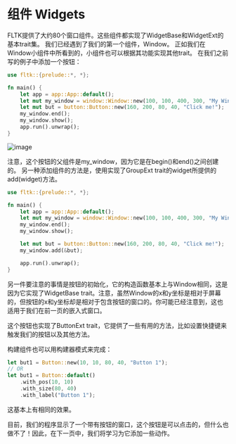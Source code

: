 # 组件 Widgets

FLTK提供了大约80个窗口组件。这些组件都实现了WidgetBase和WidgetExt的基本trait集。 我们已经遇到了我们的第一个组件，Window。
正如我们在Window小组件中所看到的，小组件也可以根据其功能实现其他trait。
在我们之前写的例子中添加一个按钮：

```rust
use fltk::{prelude::*, *};

fn main() {
    let app = app::App::default();
    let mut my_window = window::Window::new(100, 100, 400, 300, "My Window");
    let mut but = button::Button::new(160, 200, 80, 40, "Click me!");
    my_window.end();
    my_window.show();
    app.run().unwrap();
}
```
![image](https://user-images.githubusercontent.com/37966791/100937814-adfb4900-3504-11eb-8a6b-f42a4fb4e470.png)

注意，这个按钮的父组件是my_window，因为它是在begin()和end()之间创建的。
另一种添加组件的方法是，使用实现了GroupExt trait的widget所提供的add(widget)方法。

```rust
use fltk::{prelude::*, *};

fn main() {
    let app = app::App::default();
    let mut my_window = window::Window::new(100, 100, 400, 300, "My Window");
    my_window.end();
    my_window.show();

    let mut but = button::Button::new(160, 200, 80, 40, "Click me!");
    my_window.add(&but);

    app.run().unwrap();
}
```

另一件要注意的事情是按钮的初始化，它的构造函数基本上与Window相同，这是因为它实现了WidgetBase trait。注意，虽然Window的x和y坐标是相对于屏幕的，但按钮的x和y坐标却是相对于包含按钮的窗口的。你可能已经注意到，这也适用于我们在前一页的嵌入式窗口。

这个按钮也实现了ButtonExt trait，它提供了一些有用的方法，比如设置快捷键来触发我们的按钮以及其他方法。

构建组件也可以用构建器模式来完成：

```rust
let but1 = Button::new(10, 10, 80, 40, "Button 1");
// OR
let but1 = Button::default()
    .with_pos(10, 10)
    .with_size(80, 40)
    .with_label("Button 1");
```
这基本上有相同的效果。

目前，我们的程序显示了一个带有按钮的窗口，这个按钮是可以点击的，但什么也做不了！因此，在下一页中，我们将学习为它添加一些动作。